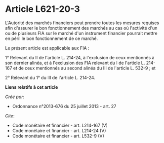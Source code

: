 # Article L621-20-3

L'Autorité des marchés financiers peut prendre toutes les mesures requises afin d'assurer le bon fonctionnement des marchés
au cas où l'activité d'un ou de plusieurs FIA sur le marché d'un instrument financier pourrait mettre en péril le bon
fonctionnement de ce marché. 

Le présent article est applicable aux FIA : 

1° Relevant du II de l'article L. 214-24, à l'exclusion de ceux mentionnés à son dernier alinéa, et à l'exclusion des FIA
relevant du I de l'article L. 214-167 et de ceux mentionnés au second alinéa du III de l'article L. 532-9 ; et 

2° Relevant du 1° du III de l'article L. 214-24.

**Liens relatifs à cet article**

_Créé par_:

  - Ordonnance n°2013-676 du 25 juillet 2013 - art. 27

_Cite_:

  - Code monétaire et financier - art. L214-167 (V)
  - Code monétaire et financier - art. L214-24 (V)
  - Code monétaire et financier - art. L532-9 (V)
